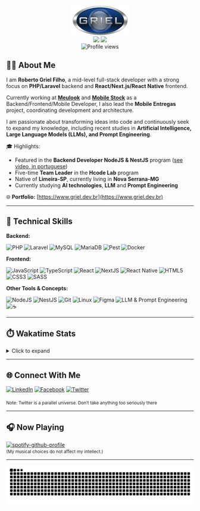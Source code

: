 <div align="center">
<a href="https://www.griel.dev.br" target="_blank">
  <img src="https://github.com/robertogriel/robertogriel/blob/main/assets/logo.png" alt="Roberto Griel Filho" />
  </a>
</div>

<div align="center">
  <img src="https://github-readme-stats.vercel.app/api/top-langs/?username=robertogriel&langs_count=20&theme=react&hide=stars&count_private=true&show_icons=true&layout=compact" />
  <img src="https://github-readme-stats.vercel.app/api?username=robertogriel&show_icons=true&theme=react&include_all_commits=true&count_private=true" />
</div>

<div align="center">
  <img src="https://komarev.com/ghpvc/?username=robertogriel" alt="Profile views">
</div>


## 👨‍💻 About Me

I am **Roberto Griel Filho**, a mid-level full-stack developer with a strong focus on **PHP/Laravel** backend and **React/Next.js/React Native** frontend.

Currently working at **[Meulook](https://www.meulook.com)** and **[Mobile Stock](https://www.mobilestock.com.br)** as a Backend/Frontend/Mobile Developer, I also lead the **Mobile Entregas** project, coordinating development and architecture.

I am passionate about transforming ideas into code and continuously seek to expand my knowledge, including recent studies in **Artificial Intelligence, Large Language Models (LLMs), and Prompt Engineering**.

🎓 Highlights:
- Featured in the **Backend Developer NodeJS & NestJS** program ([see video, in portuguese](https://youtu.be/Cso7Dzmpzw8?t=4051))  
- Five-time **Team Leader** in the **Hcode Lab** program  
- Native of **Limeira-SP**, currently living in **Nova Serrana-MG**  
- Currently studying **AI technologies**, **LLM** and **Prompt Engineering**

🌐 **Portfolio:** [https://www.griel.dev.br](https://www.griel.dev.br)

---

## 🧰 Technical Skills

**Backend:**

![PHP](https://img.shields.io/badge/PHP-Advanced-brightgreen)
![Laravel](https://img.shields.io/badge/Laravel-Advanced-brightgreen)
![MySQL](https://img.shields.io/badge/MySQL-Advanced-brightgreen)
![MariaDB](https://img.shields.io/badge/MariaDB-Advanced-brightgreen)
![Pest](https://img.shields.io/badge/Pest-Testing-brightgreen)
![Docker](https://img.shields.io/badge/Docker-Experienced-blue)

**Frontend:**

![JavaScript](https://img.shields.io/badge/JavaScript-Advanced-brightgreen)
![TypeScript](https://img.shields.io/badge/TypeScript-Advanced-brightgreen)
![React](https://img.shields.io/badge/React-Advanced-brightgreen)
![NextJS](https://img.shields.io/badge/NextJS-Advanced-brightgreen)
![React Native](https://img.shields.io/badge/React%20Native-Advanced-brightgreen)
![HTML5](https://img.shields.io/badge/HTML5-Advanced-brightgreen)
![CSS3](https://img.shields.io/badge/CSS3-Advanced-brightgreen)
![SASS](https://img.shields.io/badge/SASS-Advanced-brightgreen)

**Other Tools & Concepts:**

![NodeJS](https://img.shields.io/badge/NodeJS-Intermediate-green)
![NestJS](https://img.shields.io/badge/NestJS-Beginner-yellowgreen)
![Git](https://img.shields.io/badge/Git-Advanced-brightgreen)
![Linux](https://img.shields.io/badge/Linux-Advanced-brightgreen)
![Figma](https://img.shields.io/badge/Figma-Design-blue)
![LLM & Prompt Engineering](https://img.shields.io/badge/Studying-LLMs%20&%20Prompt%20Engineering-lightgrey)
![☕](https://img.shields.io/badge/Coffee-Ultra%20Advanced-blue)

---

## ⏱️ Wakatime Stats

<details>
<summary>Click to expand</summary>
<img src="https://wakatime.com/badge/user/86183310-adf3-4fce-b1f5-33f5e99f7510.svg" alt="Wakatime badge" />
<img src="https://github-readme-stats.vercel.app/api/wakatime?username=robertogriel&theme=react" />
</details>

---

## 🌐 Connect With Me

[![LinkedIn](https://img.shields.io/badge/LinkedIn-0077B5?style=for-the-badge&logo=linkedin&logoColor=white)](https://www.linkedin.com/in/roberto-griel-filho/)
[![Facebook](https://img.shields.io/badge/Facebook-1877F2?style=for-the-badge&logo=facebook&logoColor=white)](https://www.facebook.com/robertogrielfilho)
[![Twitter](https://img.shields.io/badge/Twitter-1DA1F2?style=for-the-badge&logo=twitter&logoColor=white)](https://twitter.com/robertogriel)

<sub>Note: Twitter is a parallel universe. Don’t take anything too seriously there</sub>

---

## 🎧 Now Playing

[![spotify-github-profile](https://spotify-github-profile.kittinanx.com/api/view?uid=5pgzy44f9patgnsnhd99fh0h7&cover_image=true&theme=novatorem&show_offline=false&background_color=121212&interchange=true&bar_color=53b14f&bar_color_cover=true)](https://spotify-github-profile.vercel.app/api/view?uid=5pgzy44f9patgnsnhd99fh0h7&redirect=true)
<br>
<small>(My musical choices do not affect my intellect.)</small>

---

![Snake animation](https://github.com/robertogriel/robertogriel/blob/main/assets/snake.svg)
